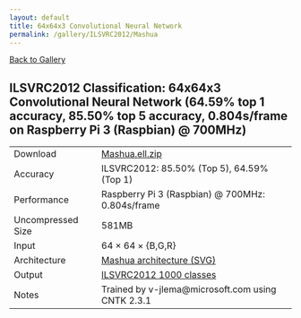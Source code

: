 ```yaml
---
layout: default
title: 64x64x3 Convolutional Neural Network
permalink: /gallery/ILSVRC2012/Mashua
---
```


[Back to Gallery](/ELL/gallery)

## ILSVRC2012 Classification: 64x64x3 Convolutional Neural Network (64.59% top 1 accuracy, 85.50% top 5 accuracy, 0.804s/frame on Raspberry Pi 3 (Raspbian) @ 700MHz)

<table class="table table-striped table-bordered">
    <tr>
        <td> Download </td>
        <td colspan="3"> <a href="https://github.com/Microsoft/ELL-models/raw/master/models/ILSVRC2012/Mashua/Mashua.ell.zip">Mashua.ell.zip</a></td>
    </tr>
    <tr>
        <td> Accuracy </td>
        <td colspan="3"> ILSVRC2012: 85.50% (Top 5), 64.59% (Top 1) </td>
    </tr>
    <tr>
        <td> Performance </td>
        <td colspan="3"> Raspberry Pi 3 (Raspbian) @ 700MHz: 0.804s/frame </td>
    </tr>
    <tr>
        <td> Uncompressed Size </td>
        <td colspan="3"> 581MB </td>
    </tr>
    <tr>
        <td> Input </td>
        <td colspan="3"> 64 &times; 64 &times; {B,G,R} </td>
    </tr>
    <tr>
        <td> Architecture </td>
        <td>
            <a href="https://github.com/Microsoft/ELL-models/raw/master/models/ILSVRC2012/Mashua/Mashua.cntk.svg?sanitize=true" target="_blank">Mashua architecture (SVG)</a>
        </td>
    </tr>
    <tr>
        <td> Output </td>
        <td colspan="3"> <a href="https://github.com/Microsoft/ELL-models/raw/master/models/ILSVRC2012/categories.txt">ILSVRC2012 1000 classes</a> </td>
    </tr>
    <tr>
        <td> Notes </td>
        <td colspan="3"> Trained by v-jlema@microsoft.com using CNTK 2.3.1 </td>
    </tr>
</table>

